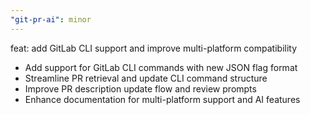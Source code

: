 ```yaml
---
"git-pr-ai": minor
---
```


feat: add GitLab CLI support and improve multi-platform compatibility

- Add support for GitLab CLI commands with new JSON flag format
- Streamline PR retrieval and update CLI command structure  
- Improve PR description update flow and review prompts
- Enhance documentation for multi-platform support and AI features